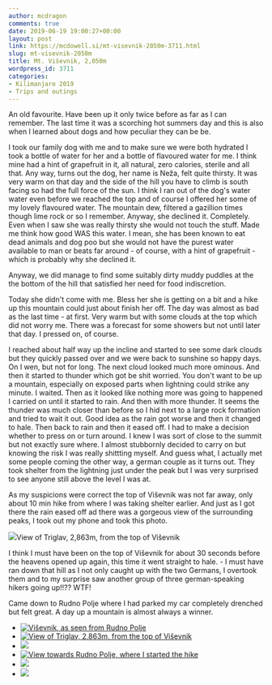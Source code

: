 ```yaml
---
author: mcdragon
comments: true
date: 2019-06-19 19:00:27+00:00
layout: post
link: https://mcdowell.si/mt-visevnik-2050m-3711.html
slug: mt-visevnik-2050m
title: Mt. Viševnik, 2,050m
wordpress_id: 3711
categories:
- Kilimanjaro 2019
- Trips and outings
---
```





An old favourite. Have been up it only twice before as far as I can remember. The last time it was a scorching hot summers day and this is also when I learned about dogs and how peculiar they can be be.







I took our family dog with me and to make sure we were both hydrated I took a bottle of water for her and a bottle of flavoured water for me. I think mine had a hint of grapefruit in it, all natural, zero calories, sterile and all that. Any way, turns out the dog, her name is Neža, felt quite thirsty. It was very warm on that day and the side of the hill you have to climb is south facing so had the full force of the sun. I think I ran out of the dog's water water even before we reached the top and of course I offered her some of my lovely flavoured water. The mountain dew, filtered a gazillion times though lime rock or so I remember. Anyway, she declined it. Completely. Even when I saw she was really thirsty she would not touch the stuff. Made me think how good WAS this water. I mean, she has been known to eat dead animals and dog poo but she would not have the purest water available to man or beats far around - of course, with a hint of grapefruit - which is probably why she declined it. 







Anyway, we did manage to find some suitably dirty muddy puddles at the the bottom of the hill that satisfied her need for food indiscretion.







Today she didn't come with me. Bless her she is getting on a bit and a hike up this mountain could just about finish her off. The day was almost as bad as the last time - at first. Very warm but with some clouds at the top which did not worry me. There was a forecast for some showers but not until later that day. I pressed on, of course.







I reached about half way up the incline and started to see some dark clouds but they quickly passed over and we were back to sunshine so happy days. On I wen, but not for long. The next cloud looked much more ominous. And then it started to thunder which got be shit worried. You don't want to be up a mountain, especially on exposed parts when lightning could strike any minute. I waited. Then as it looked like nothing more was going to happened I carried on until it started to rain. And then with more thunder. It seems the thunder was much closer than before so I hid next to a large rock formation and tried to wait it out. Good idea as the rain got worse and then it changed to hale. Then back to rain and then it eased off. I had to make a decision whether to press on or turn around. I knew I was sort of close to the summit but not exactly sure where. I almost stubbornly decided to carry on but knowing the risk I was really shittting myself.  And guess what, I actually met some people coming the other way, a german couple as it turns out. They took shelter from the lightning just under the peak but I was very surprised to see anyone still above the level I was at.







As my suspicions were correct the top of Viševnik was not far away, only about 10 min hike from where I was taking shelter earlier. And just as I got there the rain eased off ad there was a gorgeous view of the surrounding peaks, I took out my phone and took this photo.





![](https://mcdowell.si/wp-content/uploads/2019/06/2019-06-19-13.06.56-1-1024x576.jpg)View of Triglav, 2,863m, from the top of Viševnik





I think I must have been on the top of Viševnik for about 30 seconds before the heavens opened up again, this time it went straight to hale. - I must have ran down that hill as I not only caught up with the two Germans, I overtook them and to my surprise saw another group of three german-speaking hikers going up!!?? WTF!







Came down to Rudno Polje where I had parked my car completely drenched but felt great. A day up a mountain is almost always a winner. 











  * [![Viševnik, as seen from Rudno Polje](https://mcdowell.si/wp-content/uploads/2019/06/2019-06-19-14.22.31-1024x577.jpg)](https://mcdowell.si/2019-06-19-14-22-31)
  * [![View of Triglav, 2,863m, from the top of Viševnik](https://mcdowell.si/wp-content/uploads/2019/06/2019-06-19-13.06.56-1-1024x576.jpg)](https://mcdowell.si/2019-06-19-13-06-56-1)
  * [![](https://mcdowell.si/wp-content/uploads/2019/06/2019-06-19-12.34.02-1024x576.jpg)](https://mcdowell.si/2019-06-19-12-34-02)
  * [![View towards Rudno Polje, where I started the hike](https://mcdowell.si/wp-content/uploads/2019/06/2019-06-19-12.33.58-1-1024x576.jpg)](https://mcdowell.si/2019-06-19-12-33-58-1)
  * [![](https://mcdowell.si/wp-content/uploads/2019/06/2019-06-19-12.33.55-1024x576.jpg)](https://mcdowell.si/2019-06-19-12-33-55)
  * [![](https://mcdowell.si/wp-content/uploads/2019/06/2019-06-19-12.00.40-2-576x1024.jpg)](https://mcdowell.si/2019-06-19-12-00-40-2)


